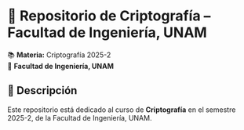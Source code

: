 # 🔐 Repositorio de Criptografía – Facultad de Ingeniería, UNAM  

📚 **Materia:** Criptografía 2025-2  
🏫 **Facultad de Ingeniería, UNAM**  

## 📖 Descripción  
Este repositorio está dedicado al curso de **Criptografía** en el semestre 2025-2, de la Facultad de Ingeniería, UNAM.
